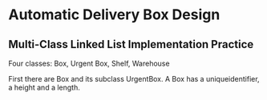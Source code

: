 # Automatic Delivery Box Design
## Multi-Class Linked List Implementation Practice

Four classes: Box, Urgent Box, Shelf, Warehouse

First there are Box and its subclass UrgentBox. A Box has a uniqueidentifier, a height and a length. 
